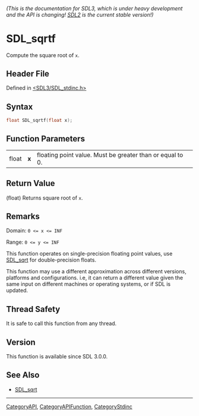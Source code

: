 ###### (This is the documentation for SDL3, which is under heavy development and the API is changing! [SDL2](https://wiki.libsdl.org/SDL2/) is the current stable version!)
# SDL_sqrtf

Compute the square root of `x`.

## Header File

Defined in [<SDL3/SDL_stdinc.h>](https://github.com/libsdl-org/SDL/blob/main/include/SDL3/SDL_stdinc.h)

## Syntax

```c
float SDL_sqrtf(float x);
```

## Function Parameters

|       |       |                                                           |
| ----- | ----- | --------------------------------------------------------- |
| float | **x** | floating point value. Must be greater than or equal to 0. |

## Return Value

(float) Returns square root of `x`.

## Remarks

Domain: `0 <= x <= INF`

Range: `0 <= y <= INF`

This function operates on single-precision floating point values, use
[SDL_sqrt](SDL_sqrt) for double-precision floats.

This function may use a different approximation across different versions,
platforms and configurations. i.e, it can return a different value given
the same input on different machines or operating systems, or if SDL is
updated.

## Thread Safety

It is safe to call this function from any thread.

## Version

This function is available since SDL 3.0.0.

## See Also

- [SDL_sqrt](SDL_sqrt)

----
[CategoryAPI](CategoryAPI), [CategoryAPIFunction](CategoryAPIFunction), [CategoryStdinc](CategoryStdinc)

